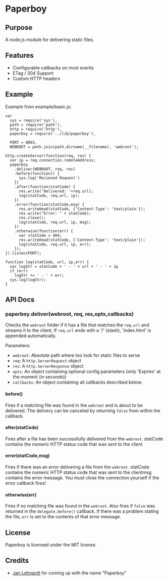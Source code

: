 # Paperboy

## Purpose

A node.js module for delivering static files.

## Features
  
 * Configurable callbacks on most events
 * ETag / 304 Support
 * Custom HTTP headers

## Example

Example from example/basic.js:

    var
      sys = require('sys'),
      path = require('path'),
      http = require('http'),
      paperboy = require('../lib/paperboy'),

      PORT = 8003,
      WEBROOT = path.join(path.dirname(__filename), 'webroot');

    http.createServer(function(req, res) {
      var ip = req.connection.remoteAddress;
      paperboy
        .deliver(WEBROOT, req, res)
        .before(function() {
          sys.log('Recieved Request')
        })
        .after(function(statCode) {
          res.write('Delivered: '+req.url);
          log(statCode, req.url, ip);
        })
        .error(function(statCode,msg) {
          res.writeHead(statCode, {'Content-Type': 'text/plain'});
          res.write("Error: " + statCode);
          res.close();
          log(statCode, req.url, ip, msg);
        })
        .otherwise(function(err) {
          var statCode = 404;
          res.writeHead(statCode, {'Content-Type': 'text/plain'});
          log(statCode, req.url, ip, err);
        });
    }).listen(PORT);

    function log(statCode, url, ip,err) {
      var logStr = statCode + ' - ' + url + ' - ' + ip
      if (err)
        logStr += ' - ' + err;
      sys.log(logStr);
    }


## API Docs

### paperboy.deliver(webroot, req, res,opts,callbacks)

Checks the `webroot` folder if it has a file that matches the `req.url` and streams it to the client. If `req.url` ends with a '/' (slash), 'index.html' is appended automatically.

Parameters:

* `webroot`: Absolute path where too look for static files to serve
* `req`: A `http.ServerRequest` object
* `res`: A `http.ServerResponse` object
* `opts`: An object containing optional config parameters (only 'Expires' at the moment (in seconds))
* `callbacks`: An object containing all callbacks described below:

#### before()

Fires if a matching file was found in the `webroot` and is about to be delivered. The delivery can be canceled by returning `false` from within the callback.

#### after(statCode)

Fires after a file has been successfully delivered from the `webroot`. statCode contains the numeric HTTP status code that was sent to the client

#### error(statCode,msg)

Fires if there was an error delivering a file from the `webroot`. statCode contains the numeric HTTP status code that was sent to the clientmsg contains the error message. You must close the connection yourself if the error callback fires!

#### otherwise(err)

Fires if no matching file was found in the `webroot`. Also fires if `false` was returned in the `delegate.before()` callback. If there was a problem stating the file, `err` is set to the contents of that error message.

## License

Paperboy is licensed under the MIT license.

## Credits

* [Jan Lehnardt](http://twitter.com/janl) for coming up with the name "Paperboy"
